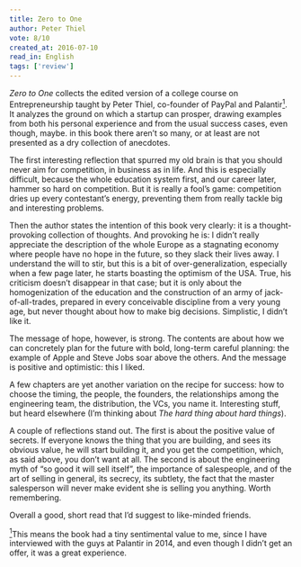 ```yaml
---
title: Zero to One
author: Peter Thiel
vote: 8/10
created_at: 2016-07-10
read_in: English
tags: ['review']
---
```


[//]: # (<a target="_blank" rel="noopener" href="https://www.librarything.com/work/13943938"><img src="/images/zero-to-one-cover.jpg" alt="Zero to One"></a>)

_Zero to One_ collects the edited version of a college course on Entrepreneurship taught by Peter Thiel, co-founder of PayPal and Palantir<a name="palantir-orig" href="#palantir"><sup>1</sup></a>. It analyzes the ground on which a startup can prosper, drawing examples from both his personal experience and from the usual success cases, even though, maybe. in this book there aren’t so many, or at least are not presented as a dry collection of anecdotes.

The first interesting reflection that spurred my old brain is that you should never aim for competition, in business as in life. And this is especially difficult, because the whole education system first, and our career later, hammer so hard on competition. But it is really a fool’s game: competition dries up every contestant’s energy, preventing them from really tackle big and interesting problems.

Then the author states the intention of this book very clearly: it is a thought-provoking collection of thoughts. And provoking he is: I didn’t really appreciate the description of the whole Europe as a stagnating economy where people have no hope in the future, so they slack their lives away. I understand the will to stir, but this is a bit of over-generalization, especially when a few page later, he starts boasting the optimism of the USA. True, his criticism doesn’t disappear in that case; but it is only about the homogenization of the education and the construction of an army of jack-of-all-trades, prepared in every conceivable discipline from a very young age, but never thought about how to make big decisions. Simplistic, I didn’t like it.

The message of hope, however, is strong. The contents are about how we can concretely plan for the future with bold, long-term careful planning: the example of Apple and Steve Jobs soar above the others. And the message is positive and optimistic: this I liked.

A few chapters are yet another variation on the recipe for success: how to choose the timing, the people, the founders, the relationships among the engineering team, the distribution, the VCs, you name it. Interesting stuff, but heard elsewhere (I’m thinking about _The hard thing about hard things_).

A couple of reflections stand out. The first is about the positive value of secrets. If everyone knows the thing that you are building, and sees its obvious value, he will start building it, and you get the competition, which, as said above, you don’t want at all. The second is about the engineering myth of “so good it will sell itself”, the importance of salespeople, and of the art of selling in general, its secrecy, its subtlety, the fact that the master salesperson will never make evident she is selling you anything. Worth remembering.

Overall a good, short read that I’d suggest to like-minded friends.

<a href="#palantir-orig" name="palantir"><sup>1</sup></a>This means the book had a tiny sentimental value to me, since I have interviewed with the guys at Palantir in 2014, and even though I didn’t get an offer, it was a great experience.


